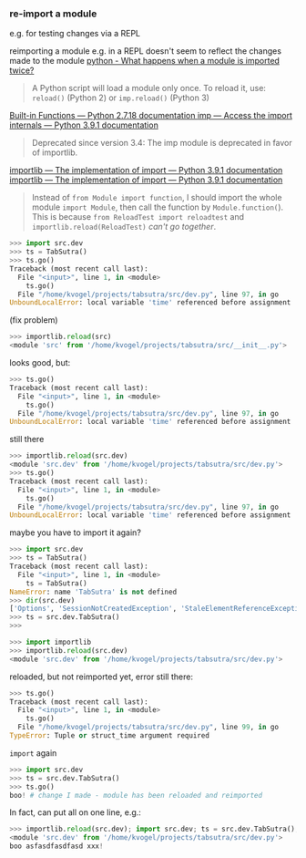 
### re-import a module

e.g. for testing changes via a REPL

reimporting a module e.g. in a REPL doesn't seem to reflect the changes made to the module
[python - What happens when a module is imported twice?](https://stackoverflow.com/questions/19077381/what-happens-when-a-module-is-imported-twice)
>A Python script will load a module only once. To reload it, use: `reload()` (Python 2) or `imp.reload()` (Python 3)

[Built-in Functions — Python 2.7.18 documentation ](https://docs.python.org/2/library/functions.html#reload)
[imp — Access the import internals — Python 3.9.1 documentation ](https://docs.python.org/3/library/imp.html)
>Deprecated since version 3.4: The imp module is deprecated in favor of importlib.

[importlib — The implementation of import — Python 3.9.1 documentation ](https://docs.python.org/3/library/importlib.html#module-importlib)
[importlib — The implementation of import — Python 3.9.1 documentation ](https://docs.python.org/3/library/importlib.html#importlib.reload)

>Instead of `from Module import function`, I should import the whole module `import Module`, then call the function by `Module.function(`). This is because `from ReloadTest import reloadtest` and `importlib.reload(ReloadTest)` *can't go together*.

```py
>>> import src.dev
>>> ts = TabSutra()
>>> ts.go()
Traceback (most recent call last):
  File "<input>", line 1, in <module>
    ts.go()
  File "/home/kvogel/projects/tabsutra/src/dev.py", line 97, in go
UnboundLocalError: local variable 'time' referenced before assignment
```
(fix problem)
```py
>>> importlib.reload(src)
<module 'src' from '/home/kvogel/projects/tabsutra/src/__init__.py'>
```
looks good, but:
```py
>>> ts.go()
Traceback (most recent call last):
  File "<input>", line 1, in <module>
    ts.go()
  File "/home/kvogel/projects/tabsutra/src/dev.py", line 97, in go
UnboundLocalError: local variable 'time' referenced before assignment
```
still there
```py
>>> importlib.reload(src.dev)
<module 'src.dev' from '/home/kvogel/projects/tabsutra/src/dev.py'>
>>> ts.go()
Traceback (most recent call last):
  File "<input>", line 1, in <module>
    ts.go()
  File "/home/kvogel/projects/tabsutra/src/dev.py", line 97, in go
UnboundLocalError: local variable 'time' referenced before assignment
```
maybe you have to import it again?
```py
>>> import src.dev
>>> ts = TabSutra()
Traceback (most recent call last):
  File "<input>", line 1, in <module>
    ts = TabSutra()
NameError: name 'TabSutra' is not defined
>>> dir(src.dev)
['Options', 'SessionNotCreatedException', 'StaleElementReferenceException', 'TabSutra', '__builtins__', '__cached__', '__doc__', '__file__', '__loader__', '__name__', '__package__', '__spec__', 'main', 'os', 'platform', 'sys', 'time', 'webdriver']
>>> ts = src.dev.TabSutra()
>>> 
```

```py
>>> import importlib
>>> importlib.reload(src.dev)
<module 'src.dev' from '/home/kvogel/projects/tabsutra/src/dev.py'>
```
reloaded, but not reimported yet, error still there:
```py
>>> ts.go()
Traceback (most recent call last):
  File "<input>", line 1, in <module>
    ts.go()
  File "/home/kvogel/projects/tabsutra/src/dev.py", line 99, in go
TypeError: Tuple or struct_time argument required
```
`import` again
```py
>>> import src.dev
>>> ts = src.dev.TabSutra()
>>> ts.go()
boo! # change I made - module has been reloaded and reimported
```

In fact, can put all on one line, e.g.:
```py
>>> importlib.reload(src.dev); import src.dev; ts = src.dev.TabSutra(); ts.go()
<module 'src.dev' from '/home/kvogel/projects/tabsutra/src/dev.py'>
boo asfasdfasdfasd xxx!
```
